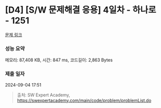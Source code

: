 # [D4] [S/W 문제해결 응용] 4일차 - 하나로 - 1251 

[문제 링크](https://swexpertacademy.com/main/code/problem/problemDetail.do?contestProbId=AV15StKqAQkCFAYD) 

### 성능 요약

메모리: 87,408 KB, 시간: 847 ms, 코드길이: 2,863 Bytes

### 제출 일자

2024-09-04 17:51



> 출처: SW Expert Academy, https://swexpertacademy.com/main/code/problem/problemList.do